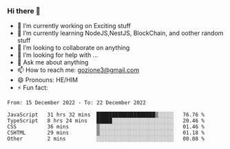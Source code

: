 ### Hi there 👋

<!--
**charlieScript/charlieScript** is a ✨ _special_ ✨ repository because its `README.md` (this file) appears on your GitHub profile.

Here are some ideas to get you started: -->

- 🔭 I’m currently working on Exciting stuff
- 🌱 I’m currently learning NodeJS,NestJS, BlockChain, and oother random stuff
- 👯 I’m looking to collaborate on anything
- 🤔 I’m looking for help with ...
- 💬 Ask me about anything
- 📫 How to reach me: gozione3@gmail.com
- 😄 Pronouns: HE/HIM
- ⚡ Fun fact: 
<!--START_SECTION:waka-->

```text
From: 15 December 2022 - To: 22 December 2022

JavaScript   31 hrs 32 mins  ███████████████████▒░░░░░   76.76 %
TypeScript   8 hrs 24 mins   █████░░░░░░░░░░░░░░░░░░░░   20.46 %
CSS          36 mins         ▒░░░░░░░░░░░░░░░░░░░░░░░░   01.46 %
CSHTML       29 mins         ▒░░░░░░░░░░░░░░░░░░░░░░░░   01.18 %
Other        2 mins          ░░░░░░░░░░░░░░░░░░░░░░░░░   00.08 %
```

<!--END_SECTION:waka-->

